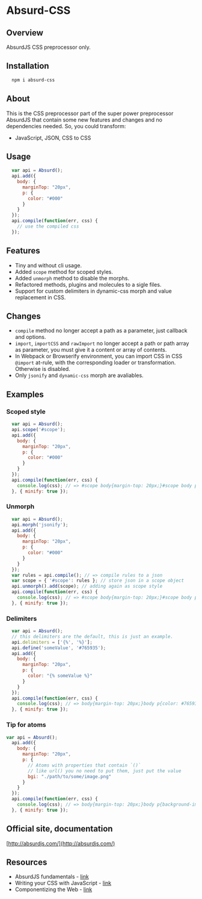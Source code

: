 # Absurd-CSS

## Overview

AbsurdJS CSS preprocessor only.

## Installation

```bash
  npm i absurd-css
```

## About

This is the CSS preprocessor part of the super power preprocessor AbsurdJS that contain 
some new features and changes and no dependencies needed. So, you could transform:

  - JavaScript, JSON, CSS to CSS

## Usage
```javascript
  var api = Absurd();
  api.add({
    body: {
      marginTop: "20px",
      p: {
        color: "#000"
      }
    }
  });
  api.compile(function(err, css) {
    // use the compiled css
  });
```

## Features

  - Tiny and without cli usage.
  - Added `scope` method for scoped styles.
  - Added `unmorph` method to disable the morphs.
  - Refactored methods, plugins and molecules to a sigle files.
  - Support for custom delimiters in dynamic-css morph and value replacement in CSS.

## Changes

  - `compile` method no longer accept a path as a parameter, just callback and options.
  - `import`, `importCSS` and `rawImport` no longer accept a path or path array as parameter, you must give it a content or array of contents.
  - In Webpack or Browserify environment, you can import CSS in CSS `@import` at-rule, with the corresponding loader or transformation. Otherwise is disabled.
  - Only `jsonify` and `dynamic-css` morph are avaliables.

## Examples

### Scoped style

```javascript
  var api = Absurd();
  api.scope('#scope');
  api.add({
    body: {
      marginTop: "20px",
      p: {
        color: "#000"
      }
    }
  });
  api.compile(function(err, css) {
    console.log(css); // => #scope body{margin-top: 20px;}#scope body p{color: #000;}
  }, { minify: true });
```

### Unmorph

```javascript
  var api = Absurd();
  api.morph('jsonify');
  api.add({
    body: {
      marginTop: "20px",
      p: {
        color: "#000"
      }
    }
  });
  var rules = api.compile(); // => compile rules to a json
  var scope = { '#scope': rules }; // store json in a scope object
  api.unmorph().add(scope); // adding again as scope style
  api.compile(function(err, css) {
    console.log(css); // => #scope body{margin-top: 20px;}#scope body p{color: #000;}
  }, { minify: true });
```

### Delimiters

```javascript
  var api = Absurd();
  // this delimiters are the default, this is just an example.
  api.delimiters = ['{%', '%}'];
  api.define('someValue', '#765935');
  api.add({
    body: {
      marginTop: "20px",
      p: {
        color: "{% someValue %}"
      }
    }
  });
  api.compile(function(err, css) {
    console.log(css); // => body{margin-top: 20px;}body p{color: #765935;}
  }, { minify: true });
```

### Tip for atoms

```javascript
var api = Absurd();
  api.add({
    body: {
      marginTop: "20px",
      p: {
        // Atoms with properties that contain `()`
        // like url() you no need to put them, just put the value 
        bgi: "./path/to/some/image.png"
      }
    }
  });
  api.compile(function(err, css) {
    console.log(css); // => body{margin-top: 20px;}body p{background-image: url(./path/to/some/image.png);}
  }, { minify: true });
```

## Official site, documentation

[http://absurdjs.com/](http://absurdjs.com/)

## Resources

  - AbsurdJS fundamentals - [link](http://krasimirtsonev.com/blog/article/AbsurdJS-fundamentals)
  - Writing your CSS with JavaScript - [link](http://davidwalsh.name/write-css-javascript)
  - Componentizing the Web - [link](http://code.tutsplus.com/tutorials/componentizing-the-web--cms-20602)
